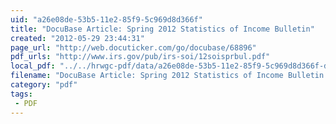 ```yaml
---
uid: "a26e08de-53b5-11e2-85f9-5c969d8d366f"
title: "DocuBase Article: Spring 2012 Statistics of Income Bulletin"
created: "2012-05-29 23:44:31"
page_url: "http://web.docuticker.com/go/docubase/68896"
pdf_urls: "http://www.irs.gov/pub/irs-soi/12soisprbul.pdf"
local_pdf: "../../hrwgc-pdf/data/a26e08de-53b5-11e2-85f9-5c969d8d366f-docubase-article-spring-2012-statistics-of-income-bulletin.pdf"
filename: "DocuBase Article: Spring 2012 Statistics of Income Bulletin.html"
category: "pdf"
tags: 
 - PDF
---
```

